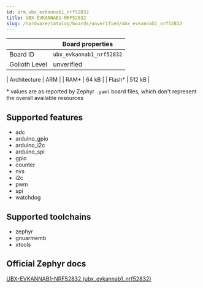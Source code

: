 ```yaml
---
id: arm_ubx_evkannab1_nrf52832
title: UBX-EVKANNAB1-NRF52832
slug: /hardware/catalog/boards/unverified/ubx_evkannab1_nrf52832
---
```


[//]: # (This is an auto-generated file, do not edit! Changes to it will be lost upon re-generation)



|                | Board properties     |
| -------------  | -------------------- |
| Board ID       | `ubx_evkannab1_nrf52832` |
| Golioth Level  | unverified       |

| Architecture   | ARM |
| RAM*           | 64 kB |
| Flash*         | 512 kB |

\* values are as reported by Zephyr `.yaml` board files, which don't represent the overall available resources



## Supported features

* adc
* arduino_gpio
* arduino_i2c
* arduino_spi
* gpio
* counter
* nvs
* i2c
* pwm
* spi
* watchdog

## Supported toolchains

* zephyr
* gnuarmemb
* xtools

## Official Zephyr docs

[UBX-EVKANNAB1-NRF52832 (ubx_evkannab1_nrf52832)](https://docs.zephyrproject.org/latest/boards/arm/ubx_evkannab1_nrf52832/doc/index.html)
